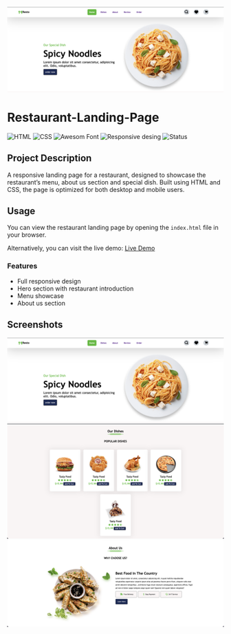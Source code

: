 ![Restaurant Logo](./screenShots/main%20page.png)

# Restaurant-Landing-Page
![HTML](https://img.shields.io/badge/HTML-5-orange)
![CSS](https://img.shields.io/badge/CSS-3-blue)
![Awesom Font](https://img.shields.io/badge/Font_Awesome-6-purple)
![Responsive desing](https://img.shields.io/badge/Responsive_Design-grn)
![Status](https://img.shields.io/badge/status-in_progress-rgb(251%2C%20255%2C%200))

## Project Description
A responsive landing page for a restaurant, designed to showcase the restaurant’s menu, about us section and special dish. Built using HTML and CSS, the page is optimized for both desktop and mobile users.

## Usage
You can view the restaurant landing page by opening the `index.html` file in your browser.

Alternatively, you can visit the live demo:
[Live Demo](https://ayman17.github.io/Restaurant-Landing-Page/)

### Features
- Full responsive design
- Hero section with restaurant introduction
- Menu showcase
- About us section


## Screenshots
![Hero Section](./screenShots/main%20page.png)
![Menu Section](./screenShots/Menu.png)
![About us Section](./screenShots/About%20us.png)

